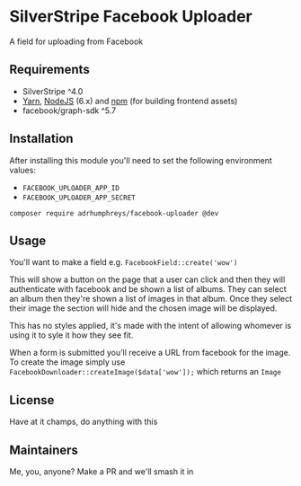 # SilverStripe Facebook Uploader

A field for uploading from Facebook

## Requirements

* SilverStripe ^4.0
* [Yarn](https://yarnpkg.com/lang/en/), [NodeJS](https://nodejs.org/en/) (6.x) and [npm](https://npmjs.com) (for building
  frontend assets)
* facebook/graph-sdk ^5.7

## Installation
After installing this module you'll need to set the following environment values:
- `FACEBOOK_UPLOADER_APP_ID`
- `FACEBOOK_UPLOADER_APP_SECRET` 

```
composer require adrhumphreys/facebook-uploader @dev
```

## Usage
You'll want to make a field e.g. `FacebookField::create('wow')`

This will show a button on the page that a user can click and then they will authenticate with facebook and be shown a list of albums. They can select an album then they're shown a list of images in that album. Once they select their image the section will hide and the chosen image will be displayed.

This has no styles applied, it's made with the intent of allowing whomever is using it to syle it how they see fit.

When a form is submitted you'll receive a URL from facebook for the image. To create the image simply use `FacebookDownloader::createImage($data['wow']);` which returns an `Image`

## License
Have at it champs, do anything with this


## Maintainers
Me, you, anyone? Make a PR and we'll smash it in
